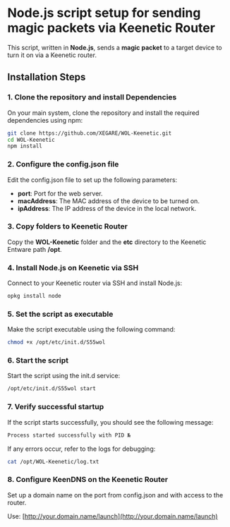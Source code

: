 # Node.js script setup for sending magic packets via Keenetic Router

This script, written in **Node.js**, sends a **magic packet** to a target device to turn it on via a Keenetic router.

## Installation Steps

### 1. Clone the repository and install Dependencies
On your main system, clone the repository and install the required dependencies using npm:

```bash
git clone https://github.com/XEGARE/WOL-Keenetic.git
cd WOL-Keenetic
npm install
```

### 2. Configure the config.json file
Edit the config.json file to set up the following parameters:

* **port**: Port for the web server.
* **macAddress**: The MAC address of the device to be turned on.
* **ipAddress**: The IP address of the device in the local network.

### 3. Copy folders to Keenetic Router
Copy the **WOL-Keenetic** folder and the **etc** directory to the Keenetic Entware path **/opt**.

### 4. Install Node.js on Keenetic via SSH
Connect to your Keenetic router via SSH and install Node.js:

```bash
opkg install node
```

### 5. Set the script as executable
Make the script executable using the following command:
```bash
chmod +x /opt/etc/init.d/S55wol
```

### 6. Start the script
Start the script using the init.d service:
```bash
/opt/etc/init.d/S55wol start
```

### 7. Verify successful startup
If the script starts successfully, you should see the following message:
```bash
Process started successfully with PID №
```

If any errors occur, refer to the logs for debugging:
```bash
cat /opt/WOL-Keenetic/log.txt
```

### 8. Configure KeenDNS on the Keenetic Router
Set up a domain name on the port from config.json and with access to the router.

Use: [http://your.domain.name/launch](http://your.domain.name/launch)
